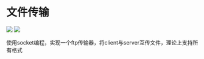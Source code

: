 # 文件传输

![](https://img.shields.io/badge/star-welcome!-red)
![](https://img.shields.io/badge/%20welcome_to_pull_your_requests!-8A2BE2)

使用socket编程，实现一个ftp传输器，将client与server互传文件，理论上支持所有格式
